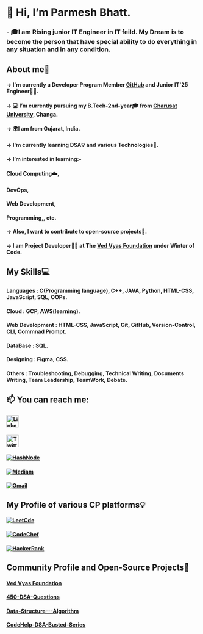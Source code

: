 # 👋 Hi, I’m Parmesh Bhatt.
### - 🎓I am Rising junior IT Engineer in IT feild. My Dream is to become the person that have special ability to do everything in any situation and in any condition.

##               About me🚀


   #### -> I'm currently a Developer Program Member [GitHub](http://github.com/Parmesh119) and Junior IT'25 Engineer👨‍🎓.
   #### -> 💻 I’m currently pursuing my B.Tech-2nd-year🎓 from [Charusat University](https://www.charusat.ac.in/), Changa.
   #### -> 🌍I am from Gujarat, India.
   #### -> I'm currently learning DSA💡 and various Technologies📌.
   #### -> I’m interested in learning:- 
   ####                        Cloud Computing☁️, 
   ####                        DevOps, 
   ####                        Web Development,
   ####                        Programming,, etc. 
   #### -> Also, I want to contribute to open-source projects📌.
   #### -> I am Project Developer🧑‍💻 at The [Ved Vyas Foundation](https://github.com/gita) under Winter of Code.
   
   
 ##             My Skills💻
 
 ####            Languages : C(Programming language), C++, JAVA, Python, HTML-CSS, JavaScript, SQL, OOPs.
 ####            Cloud : GCP, AWS(learning).
 ####            Web Development : HTML-CSS, JavaScript, Git, GitHub, Version-Control, CLI, Commnad Prompt.
 ####            DataBase : SQL.
 ####            Designing : Figma, CSS.
 ####            Others : Troubleshooting, Debugging, Technical Writing, Documents Writing, Team Leadership, TeamWork, Debate.
 
 
 ##            📫 You can reach me: 
 
   #### <a href="https://www.linkedin.com/in/parmesh-bhatt119/" target="_blank"><img src="https://raw.githubusercontent.com/danielcranney/readme-generator/main/public/icons/socials/linkedin.svg" alt="LinkedIn" width="32" height="32" alt="Linkedin"/></a>
   #### <a href="https://twitter.com/Parmesh_119" target="_blank"><img src="https://raw.githubusercontent.com/danielcranney/readme-generator/main/public/icons/socials/twitter.svg" width="32" height="32" alt="Twitter" /></a> 
   #### <a href="https://hashnode.com/@Prmes119" target="_blank"><img src="https://img.shields.io/badge/-hashnode-%231DA1F2" alt="HashNode" /></a>
   #### <a href="https://medium.com/@21it009" target="_blank"><img src="https://img.shields.io/badge/-mediam-%231DA1F2" alt="Mediam" /></a>
   #### <a href="mailto:parmeshb90@gmail.com" target="_blank"><img src="https://img.shields.io/badge/-Gmail-%231DA1F2" alt="Gmail" /></a>
   
##             My Profile of various CP platforms💡

   ####  <a href="https://leetcode.com/21it009/" target="_blank"><img src="https://img.shields.io/badge/-LeetCode-%231DA1F2" alt="LeetCde" /></a>
   ####  <a href="https://www.codechef.com/users/parmesh_119" target="_blank"><img src="https://img.shields.io/badge/-CodeChef-%231DA1F2" alt="CodeChef" /></a>
   ####  <a href="https://www.hackerrank.com/21IT009" target="_blank"><img src="https://img.shields.io/badge/-HackerRank-%231DA1F22" alt="HackerRank" /></a>
   
##             Community Profile and Open-Source Projects🚩
  ####   [Ved Vyas Foundation](https://github.com/gita)
  ####   [450-DSA-Questions](https://github.com/mrpkdeveloper/450-DSA-Questions)
  ####   [Data-Structure---Algorithm](https://github.com/tarunsamanta2k20/Data-Structure---Algorithm)
  ####   [CodeHelp-DSA-Busted-Series](https://github.com/Parmesh119/CodeHelp-DSA-Busted-Series)
